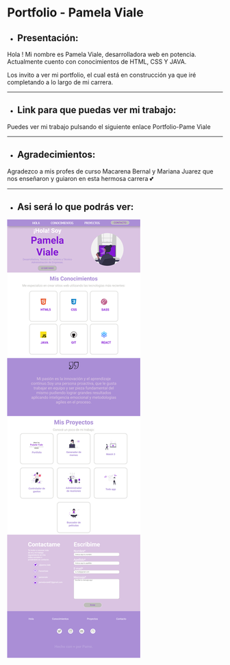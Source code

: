 
# Portfolio - Pamela Viale

 * ## Presentación:
Hola ! Mi nombre es Pamela Viale,  desarrolladora web en potencia. Actualmente cuento con conocimientos de HTML, CSS Y JAVA. 

Los invito a ver mi portfolio, el cual está en construcción ya que iré completando a lo largo de mi carrera.

*****

* ## Link para que puedas ver mi trabajo: 
Puedes ver mi trabajo pulsando el siguiente enlace
 <a name="Proyecto-Porfolio" hreff="https://pamelaviale.github.io/mi-portfolio/">Portfolio-Pame Viale</a>

*****

* ## Agradecimientos: 
Agradezco a mis profes de curso Macarena Bernal y Mariana Juarez que nos enseñaron y guiaron en esta hermosa carrera 💕

*****

* ## Asi será lo que podrás ver:

![texto imagen](assets/captura-web.png)
